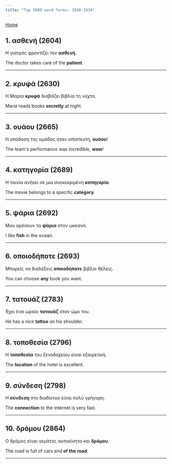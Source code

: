 ```yaml
---
title: "Top 5000 word forms: 2930-2939"
...
```


[Home](./) 

## 1. ασθενή (2604)

Η γιατρός φροντίζει τον **ασθενή**.  

The doctor takes care of the **patient**.

---

## 2. κρυφά (2630)

Η Μαρία **κρυφά** διαβάζει βιβλία τη νύχτα.

Maria reads books **secretly** at night.

---

## 3. ουάου (2665)

Η απόδοση της ομάδας ήταν απίστευτη, **ουάου**!

The team's performance was incredible, **wow**!

---

## 4. κατηγορία (2689)

Η ταινία ανήκει σε μια συγκεκριμένη **κατηγορία**.  

The movie belongs to a specific **category**.

---

## 5. ψάρια (2692)

Μου αρέσουν τα **ψάρια** στον ωκεανό.  

I like **fish** in the ocean.

---

## 6. οποιοδήποτε (2693)

Μπορείς να διαλέξεις **οποιοδήποτε** βιβλίο θέλεις.  

You can choose **any** book you want.

---

## 7. τατουάζ (2783)

Έχει ένα ωραίο **τατουάζ** στον ώμο του.  

He has a nice **tattoo** on his shoulder.

---

## 8. τοποθεσία (2796)

Η **τοποθεσία** του ξενοδοχείου είναι εξαιρετική.

The **location** of the hotel is excellent.

---

## 9. σύνδεση (2798)

Η **σύνδεση** στο διαδίκτυο είναι πολύ γρήγορη.  

The **connection** to the internet is very fast.

---

## 10. δρόμου (2864)

Ο δρόμος είναι γεμάτος αυτοκίνητα και **δρόμου**.

The road is full of cars and **of the road**.

---

